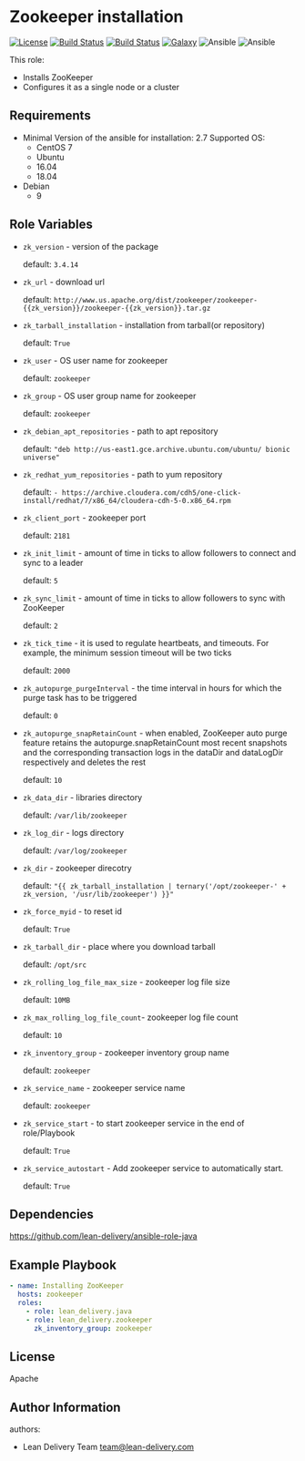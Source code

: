 Zookeeper installation
=========
[![License](https://img.shields.io/badge/license-Apache-green.svg?style=flat)](https://raw.githubusercontent.com/lean-delivery/ansible-role-zookeeper/master/LICENSE)
[![Build Status](https://travis-ci.org/lean-delivery/ansible-role-zookeeper.svg?branch=master)](https://travis-ci.org/lean-delivery/ansible-role-zookeeper)
[![Build Status](https://gitlab.com/lean-delivery/ansible-role-zookeeper/badges/master/build.svg)](https://gitlab.com/lean-delivery/ansible-role-zookeeper/pipelines)
[![Galaxy](https://img.shields.io/badge/galaxy-lean__delivery.zookeeper-blue.svg)](https://galaxy.ansible.com/lean_delivery/zookeeper)
![Ansible](https://img.shields.io/ansible/role/d/36578.svg)
![Ansible](https://img.shields.io/badge/dynamic/json.svg?label=min_ansible_version&url=https%3A%2F%2Fgalaxy.ansible.com%2Fapi%2Fv1%2Froles%2F36578%2F&query=$.min_ansible_version)

This role:
  - Installs ZooKeeper
  - Configures it as a single node or a cluster

Requirements
------------

 - Minimal Version of the ansible for installation: 2.7
 Supported OS:
   - CentOS
       7
   - Ubuntu
    - 16.04
    - 18.04
  - Debian
    - 9

Role Variables
--------------

 - `zk_version` -  version of the package

    default: `3.4.14`

 - `zk_url` - download url

    default: `http://www.us.apache.org/dist/zookeeper/zookeeper-{{zk_version}}/zookeeper-{{zk_version}}.tar.gz`

 - `zk_tarball_installation` - installation from tarball(or repository)

    default: `True`

 - `zk_user` - OS user name for zookeeper

    default: `zookeeper`

 - `zk_group` - OS user group name for zookeeper

    default: `zookeeper`

 - `zk_debian_apt_repositories` -  path to apt repository

    default: `"deb http://us-east1.gce.archive.ubuntu.com/ubuntu/ bionic universe"`

 - `zk_redhat_yum_repositories` -  path to yum repository

    default: `- https://archive.cloudera.com/cdh5/one-click-install/redhat/7/x86_64/cloudera-cdh-5-0.x86_64.rpm`

 - `zk_client_port` - zookeeper port

    default: `2181`

 - `zk_init_limit` - amount of time in ticks to allow followers to connect and sync to a leader

    default: `5`

 - `zk_sync_limit` - amount of time in ticks to allow followers to sync with ZooKeeper

    default: `2`

 - `zk_tick_time` - it is used to regulate heartbeats, and timeouts. For example, the minimum session timeout will be two ticks

    default: `2000`

 - `zk_autopurge_purgeInterval` - the time interval in hours for which the purge task has to be triggered

    default: `0`

 - `zk_autopurge_snapRetainCount` - when enabled, ZooKeeper auto purge feature retains the autopurge.snapRetainCount most recent snapshots and the corresponding transaction logs in the dataDir and dataLogDir respectively and deletes the rest

    default: `10`

 - `zk_data_dir` - libraries directory

    default: `/var/lib/zookeeper`

 - `zk_log_dir` - logs directory

    default: `/var/log/zookeeper`

 - `zk_dir` - zookeeper direcotry

    default: `"{{ zk_tarball_installation | ternary('/opt/zookeeper-' + zk_version, '/usr/lib/zookeeper') }}"`

 - `zk_force_myid` - to reset id

    default: `True`

 - `zk_tarball_dir` - place where you download tarball

    default: `/opt/src`

 - `zk_rolling_log_file_max_size` - zookeeper log file size

    default: `10MB`

 - `zk_max_rolling_log_file_count`- zookeeper log file count

    default: `10`

 - `zk_inventory_group` - zookeeper inventory group name

    default: `zookeeper`

  - `zk_service_name` - zookeeper service name

    default: `zookeeper`

  - `zk_service_start` - to start zookeeper service in the end of role/Playbook

    default: `True`

  - `zk_service_autostart` - Add zookeeper service to automatically start.

    default: `True`

Dependencies
------------

https://github.com/lean-delivery/ansible-role-java

Example Playbook
----------------

```yaml
- name: Installing ZooKeeper
  hosts: zookeeper
  roles:
    - role: lean_delivery.java
    - role: lean_delivery.zookeeper
      zk_inventory_group: zookeeper
```


License
-------
Apache

Author Information
------------------

authors:
  - Lean Delivery Team <team@lean-delivery.com>
